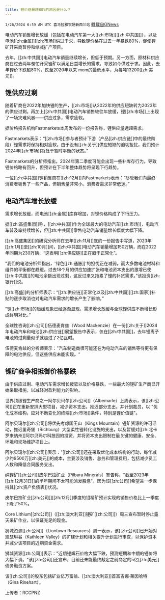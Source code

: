 ```yaml
---
title: 锂价格暴跌80%的原因是什么？
---
```

`1/26/2024 6:59 AM UTC 喜马拉雅农场新西兰站` [轉載自GNews](https://gnews.org/articles/2255060)

电动汽车销售增长放缓（包括在电动汽车第一大[[zh:市场]][[zh:中共国]]），以及电池[[zh:金属]][[zh:市场]]供过于求，导致锂价格在过去一年暴跌80%，促使锂矿开采商暂停和缩减扩产项目。  

去年，[[zh:中共国]]电动汽车销量继续增长，但低于预期。另一方面，原材料供应商在过去两年匆忙开采锂矿以满足日益增长的需求，导致如今供过于求。因此，去年锂价下跌超80%，跌至2020年以来 mom的最低水平，为每吨13200[[zh:美元]]。

## 锂供应过剩

随着矿商在2022年加快锂的生产，[[zh:市场]]从2022年的供应短缺转为2023年的供应过剩。再加上[[zh:中共国]]电动汽车销售较往年放缓，锂[[zh:市场]]上出现了一场灾难风暴——供应过多，需求疲软。

据价格报告机构Fastmarkets本周发布的一份报告称，锂供应量远超需求。

Fastmarkets表示：“[[zh:市场]]参与者预计下游（产品[[zh:供应链]]中的最终阶段）锂需求将保持相对疲软，由于没有[[zh:关于]]供应短缺的迫切担忧，我们预计2024年[[zh:市场]]将处于暂时平衡的状态。”

Fastmarkets的分析师指出，2024年第二季度可能会出现一些补库存行为，导致锂价格略有回升，但预计在下半年整体趋势将呈现下行趋势。

一位[[zh:中共国]]锂销售商在[[zh:12月]]向Fastmarkets表示：“尽管我们向最终消费者销售了一些产品，但销售量非常小。消费者需求非常低迷。”

## 电动汽车增长放缓

需求增长放缓，而电池[[zh:金属]]库存增加，对锂价格构成了下行压力。

据[[zh:高盛集团]]称，[[zh:中共国]]作为全球最大的电动汽车[[zh:市场]]，电动汽车普及率持续增长，但[[zh:中共国]]零售电动汽车销量增长幅度大幅下降。

[[zh:高盛集团]]的研究分析师在去年[[zh:11月]]底的一份报告中写道，2023年[[zh:1月]]至[[zh:10月]]间，[[zh:中共国]]电动汽车销量增加150万辆，而在2022年同期为230万辆，“这表明[[zh:供应链]]正在趋于正常化”。

"我们的电池分析师指出，'绿色[[zh:通胀]]'的担忧正在减弱，而大多数电池材料和组件的平衡都在趋缓。过去18个月的供应加速扩张和电池资本支出的激增已使[[zh:中共国]]的电池余额出现过剩，这反过来又拖累了锂的补货需求。”该投资[[zh:银行]]说。

[[zh:高盛]]的分析师表示：“[[zh:供应链]]正常化以及[[zh:中共国]][[zh:国家]]补贴的逐步取消也对电动汽车需求的增长产生了影响。”

“锂[[zh:市场]]的趋缓现象已经逐渐显现，需求增长放缓与全球锂供应不断增长形成鲜明对比。”

全球性咨询[[zh:公司]]伍德麦肯兹（Wood Mackenzie）在一份[[zh:关于]]2024年电动汽车和电池[[zh:供应链]]展望报告中表示，仅在[[zh:中共国]]，去年锂离子电池的过剩量似乎就超过了2亿瓦时。

伍德麦肯兹的分析师表示：”汽车制造商很可能还在为电动汽车的销售等待更有保障的电池供应，但这些供应未能实现。“

## 锂矿商争相抵御价格暴跌

由于供应过剩、电动汽车需求增长疲软以及价格暴跌，一些最大的锂矿生产商已开始采取措施，以减轻对盈利能力的影响。 

世界顶级锂生产商之一阿尔贝玛尔[[zh:公司]]（Albemarle）上周表示，该[[zh:公司]]正在重新安排大型项目，减少资本支出，推迟部分支出，并计划裁员，以 "优化成本结构，应对不断变化的终端[[zh:市场]]条件，特别是锂价值链"。

阿尔贝玛尔[[zh:公司]]将优先考虑国王山（Kings Mountain）锂矿资源的许可活动，推迟里奇堡（Richburg）大型柔性锂转化设施的支出，以及暂缓对[[zh:北卡罗来纳州]]阿尔贝玛尔科技园的投资，并将资本支出限制在最关键的健康、安全、环境和现场维护项目上。

阿尔贝玛尔[[zh:公司]]表示："[[zh:公司]]还在采取优化成本结构的行动，每年减少约9500万[[zh:美元]]的成本，主要涉及销售、总务和管理费用，包括减少员工人数和降低合同服务支出。

纯锂矿[[zh:公司]]皮尔巴拉矿业（Pilbara Minerals）警告称，"截至2023年[[zh:12月31日]]的半年期间不太可能派发股息"，因为该[[zh:公司]]希望进一步保持其[[zh:资产负债表]]状况。

皮尔巴拉矿业[[zh:公司]][[zh:12月]]季度的钼精矿预计实现的销售价格比上一季度下降了50%。

Core Lithium[[zh:公司]]（[[zh:澳大利亚]]锂矿[[zh:公司]]）周三宣布暂时停止露天采矿作业，以保证充足的现金。

狮城资源[[zh:公司]]（Liontown Resources）周一表示，该[[zh:公司]]已开始对凯瑟琳谷（Kathleen Valley）的扩建计划和相关提升计划进行审查，以保护资本并减少该项目的近期资金需求。

狮城资源[[zh:公司]]表示："近期锂辉石价格大幅下跌，预测短期和中期的锂价将大幅下调。"该[[zh:公司]]还宣布，目前还未能最终敲定之前商定的5亿[[zh:美元]]债务融资方案。

该[[zh:公司]]的股东包括矿业亿万富翁、[[zh:澳大利亚]]首富吉娜·莱因哈特（Gina Rinehart）。

上传者：RCCPNZ
